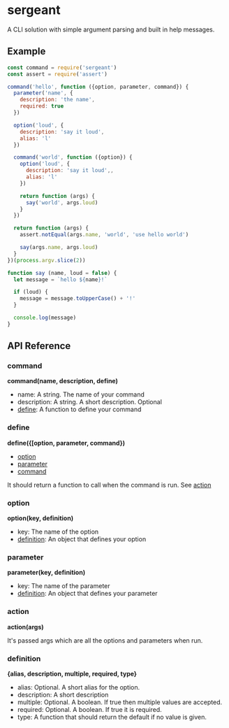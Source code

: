 # sergeant

A CLI solution with simple argument parsing and built in help messages.

## Example

``` javascript
const command = require('sergeant')
const assert = require('assert')

command('hello', function ({option, parameter, command}) {
  parameter('name', {
    description: 'the name',
    required: true
  })

  option('loud', {
    description: 'say it loud',
    alias: 'l'
  })

  command('world', function ({option}) {
    option('loud', {
      description: 'say it loud',,
      alias: 'l'
    })

    return function (args) {
      say('world', args.loud)
    }
  })

  return function (args) {
    assert.notEqual(args.name, 'world', 'use hello world')

    say(args.name, args.loud)
  }
})(process.argv.slice(2))

function say (name, loud = false) {
  let message = `hello ${name}!`

  if (loud) {
    message = message.toUpperCase() + '!'
  }

  console.log(message)
}

```

## API Reference

### command

__command(name, description, define)__

- name: A string. The name of your command
- description: A string. A short description. Optional
- [define](#define): A function to define your command

### define

__define({[option, parameter, command})__

- [option](#option)
- [parameter](#parameter)
- [command](#command)

It should return a function to call when the command is run. See [action](#action)

### option

__option(key, definition)__

- key: The name of the option
- [definition](#definition): An object that defines your option

### parameter

__parameter(key, definition)__

- key: The name of the parameter
- [definition](#definition): An object that defines your parameter

### action

__action(args)__

It's passed args which are all the options and parameters when run.

### definition

__{alias, description, multiple, required, type}__

- alias: Optional. A short alias for the option.
- description: A short description
- multiple: Optional. A boolean. If true then multiple values are accepted.
- required: Optional. A boolean. If true it is required.
- type: A function that should return the default if no value is given.
